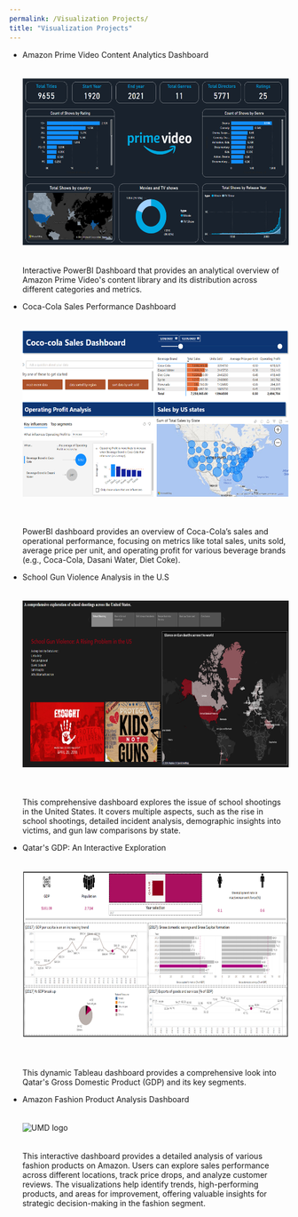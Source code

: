 ```yaml
---
permalink: /Visualization Projects/
title: "Visualization Projects"
---
```


- Amazon Prime Video Content Analytics Dashboard<br><br><br> 
 <img src="/assets/images/Amazon Prime.png" alt="UMD logo" width="600" height="300">  <br><br><br> 
  Interactive PowerBI Dashboard that provides an analytical overview of Amazon Prime Video's content library and its distribution across different categories and metrics.
  
- Coca-Cola Sales Performance Dashboard  <br><br><br> 
  <img src="/assets/images/Coco Cola Sales.png" alt="UMD logo" width="600" height="300"> <br><br><br>  
  PowerBI dashboard provides an overview of Coca-Cola’s sales and operational performance, focusing on metrics like total sales, units sold, average price per unit, and operating profit for various beverage brands (e.g., Coca-Cola, Dasani Water, Diet Coke).
   
- School Gun Violence Analysis in the U.S  <br><br><br> 
  <img src="/assets/images/School shootings.png" alt="UMD logo" width="600" height="300">  <br><br><br>   
  This comprehensive dashboard explores the issue of school shootings in the United States. It covers multiple aspects, such as the rise in school shootings, detailed incident analysis, demographic insights into victims, and gun law comparisons by state.
  
- Qatar's GDP: An Interactive Exploration  <br><br><br> 
  <img src="/assets/images/Qatar GDP.png" alt="UMD logo" width="600" height="300">  <br><br><br>     
  This dynamic Tableau dashboard provides a comprehensive look into Qatar's Gross Domestic Product (GDP) and its key segments.
  
- Amazon Fashion Product Analysis Dashboard  <br><br><br> 
  <img src="/assets/images/Amazon.png.png" alt="UMD logo" width="600" height="300">  <br><br><br> 
  This interactive dashboard provides a detailed analysis of various fashion products on Amazon. Users can explore sales performance across different locations, track price drops, and analyze customer reviews. The visualizations help identify trends, high-performing products, and areas for improvement, offering valuable insights for strategic decision-making in the fashion segment.
